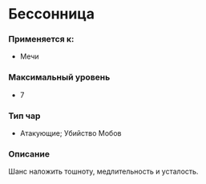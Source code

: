 # Бессонница

### Применяется к:

* Мечи

### Максимальный уровень

* 7

### Тип чар&#x20;

* Атакующие; Убийство Мобов

### Описание

Шанс наложить тошноту, медлительность и усталость.
